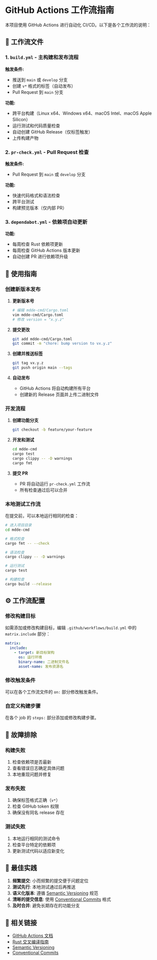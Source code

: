 # GitHub Actions 工作流指南

本项目使用 GitHub Actions 进行自动化 CI/CD。以下是各个工作流的说明：

## 🔄 工作流文件

### 1. `build.yml` - 主构建和发布流程

**触发条件:**
- 推送到 `main` 或 `develop` 分支
- 创建 `v*` 格式的标签（自动发布）
- Pull Request 到 `main` 分支

**功能:**
- 跨平台构建（Linux x64、Windows x64、macOS Intel、macOS Apple Silicon）
- 运行测试和代码质量检查
- 自动创建 GitHub Release（仅标签触发）
- 上传构建产物

### 2. `pr-check.yml` - Pull Request 检查

**触发条件:**
- Pull Request 到 `main` 或 `develop` 分支

**功能:**
- 快速代码格式和语法检查
- 跨平台测试
- 构建预览版本（仅内部 PR）

### 3. `dependabot.yml` - 依赖项自动更新

**功能:**
- 每周检查 Rust 依赖项更新
- 每周检查 GitHub Actions 版本更新
- 自动创建 PR 进行依赖项升级

## 🚀 使用指南

### 创建新版本发布

1. **更新版本号**
   ```bash
   # 编辑 mdde-cmd/Cargo.toml
   vim mdde-cmd/Cargo.toml
   # 修改 version = "x.y.z"
   ```

2. **提交更改**
   ```bash
   git add mdde-cmd/Cargo.toml
   git commit -m "chore: bump version to vx.y.z"
   ```

3. **创建并推送标签**
   ```bash
   git tag vx.y.z
   git push origin main --tags
   ```

4. **自动发布**
   - GitHub Actions 将自动构建所有平台
   - 创建新的 Release 页面并上传二进制文件

### 开发流程

1. **创建功能分支**
   ```bash
   git checkout -b feature/your-feature
   ```

2. **开发和测试**
   ```bash
   cd mdde-cmd
   cargo test
   cargo clippy -- -D warnings
   cargo fmt
   ```

3. **提交 PR**
   - PR 将自动运行 `pr-check.yml` 工作流
   - 所有检查通过后可以合并

### 本地测试工作流

在提交前，可以本地运行相同的检查：

```bash
# 进入项目目录
cd mdde-cmd

# 格式检查
cargo fmt -- --check

# 语法检查
cargo clippy -- -D warnings

# 运行测试
cargo test

# 构建检查
cargo build --release
```

## ⚙️ 工作流配置

### 修改构建目标

如需添加或修改构建目标，编辑 `.github/workflows/build.yml` 中的 `matrix.include` 部分：

```yaml
matrix:
  include:
    - target: 新目标架构
      os: 运行环境
      binary-name: 二进制文件名
      asset-name: 发布资源名
```

### 修改触发条件

可以在各个工作流文件的 `on:` 部分修改触发条件。

### 自定义构建步骤

在各个 job 的 `steps:` 部分添加或修改构建步骤。

## 🔧 故障排除

### 构建失败

1. 检查依赖项是否最新
2. 查看错误日志确定具体问题
3. 本地重现问题并修复

### 发布失败

1. 确保标签格式正确（`v*`）
2. 检查 GitHub token 权限
3. 确保没有同名 release 存在

### 测试失败

1. 本地运行相同的测试命令
2. 检查平台特定的依赖项
3. 更新测试代码以适应新变化

## 📝 最佳实践

1. **频繁提交**: 小而频繁的提交便于问题定位
2. **测试先行**: 本地测试通过后再推送
3. **语义化版本**: 遵循 [Semantic Versioning](https://semver.org/) 规范
4. **清晰的提交信息**: 使用 [Conventional Commits](https://www.conventionalcommits.org/) 格式
5. **及时合并**: 避免长期存在的功能分支

## 🔗 相关链接

- [GitHub Actions 文档](https://docs.github.com/en/actions)
- [Rust 交叉编译指南](https://rust-lang.github.io/rustup/cross-compilation.html)
- [Semantic Versioning](https://semver.org/)
- [Conventional Commits](https://www.conventionalcommits.org/)
